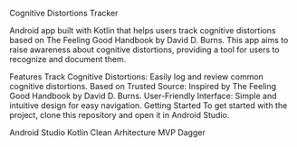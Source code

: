 Cognitive Distortions Tracker

Android app built with Kotlin that helps users track cognitive distortions based on The Feeling Good Handbook by David D. Burns.
This app aims to raise awareness about cognitive distortions, providing a tool for users to recognize and document them.

Features
Track Cognitive Distortions: Easily log and review common cognitive distortions.
Based on Trusted Source: Inspired by The Feeling Good Handbook by David D. Burns.
User-Friendly Interface: Simple and intuitive design for easy navigation.
Getting Started
To get started with the project, clone this repository and open it in Android Studio.

Android Studio
Kotlin
Clean Arhitecture
MVP
Dagger
